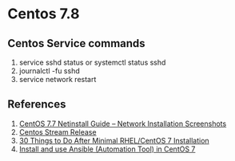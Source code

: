
# Centos 7.8
## Centos Service commands
1. service sshd status or systemctl status sshd
2. journalctl -fu sshd
3. service network restart

## References
  1. [CentOS 7.7 Netinstall Guide – Network Installation Screenshots](https://www.if-not-true-then-false.com/2014/centos-7-netinstall-guide/)
  2. [Centos Stream Release](http://mirror.centos.org/centos/7.8.2003/os/x86_64/)
  3. [30 Things to Do After Minimal RHEL/CentOS 7 Installation](https://www.tecmint.com/things-to-do-after-minimal-rhel-centos-7-installation/#C2)
  4. [Install and use Ansible (Automation Tool) in CentOS 7](https://www.linuxtechi.com/install-and-use-ansible-in-centos-7/)